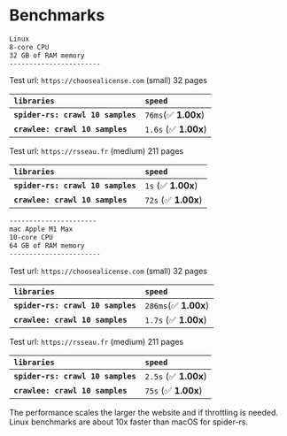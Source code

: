 # Benchmarks

```sh
Linux
8-core CPU
32 GB of RAM memory
-----------------------
```

Test url: `https://choosealicense.com` (small)
32 pages

| `libraries`                       | `speed`               |
| :-------------------------------- | :-------------------- |
| **`spider-rs: crawl 10 samples`** | `76ms`(✅ **1.00x**)  |
| **`crawlee: crawl 10 samples`**   | `1.6s` (✅ **1.00x**) |

Test url: `https://rsseau.fr` (medium)
211 pages

| `libraries`                       | `speed`              |
| :-------------------------------- | :------------------- |
| **`spider-rs: crawl 10 samples`** | `1s` (✅ **1.00x**)  |
| **`crawlee: crawl 10 samples`**   | `72s` (✅ **1.00x**) |

```sh
----------------------
mac Apple M1 Max
10-core CPU
64 GB of RAM memory
-----------------------
```

Test url: `https://choosealicense.com` (small)
32 pages

| `libraries`                       | `speed`               |
| :-------------------------------- | :-------------------- |
| **`spider-rs: crawl 10 samples`** | `286ms`(✅ **1.00x**) |
| **`crawlee: crawl 10 samples`**   | `1.7s` (✅ **1.00x**) |

Test url: `https://rsseau.fr` (medium)
211 pages

| `libraries`                       | `speed`               |
| :-------------------------------- | :-------------------- |
| **`spider-rs: crawl 10 samples`** | `2.5s` (✅ **1.00x**) |
| **`crawlee: crawl 10 samples`**   | `75s` (✅ **1.00x**)  |

The performance scales the larger the website and if throttling is needed. Linux benchmarks are about 10x faster than macOS for spider-rs.
